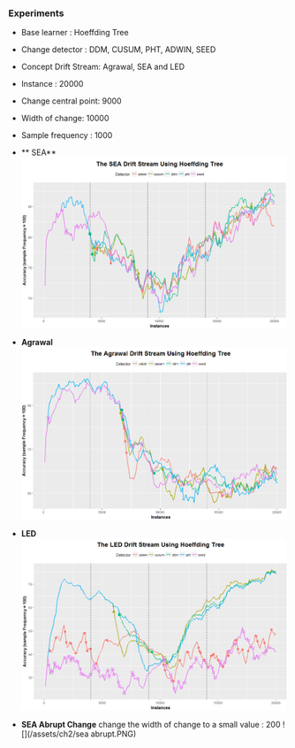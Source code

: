 ### Experiments

* Base learner : Hoeffding Tree
* Change detector : DDM, CUSUM, PHT, ADWIN, SEED
* Concept Drift Stream: Agrawal, SEA and LED
* Instance : 20000
* Change central point: 9000
* Width of change: 10000
* Sample frequency : 1000

* ** SEA**
![](/assets/ch2/sea.PNG)

* **Agrawal**
![](/assets/ch2/agrawal.PNG)

* **LED**
![](/assets/ch2/led.PNG)

* **SEA Abrupt Change**
change the width of change to a small value : 200
![](/assets/ch2/sea abrupt.PNG)
